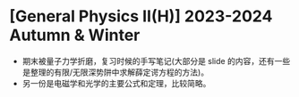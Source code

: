 # [General Physics Ⅱ(H)] 2023-2024 Autumn & Winter

- 期末被量子力学折磨，复习时候的手写笔记(大部分是 slide 的内容，还有一些是整理的有限/无限深势阱中求解薛定谔方程的方法)。
- 另一份是电磁学和光学的主要公式和定理，比较简略。
